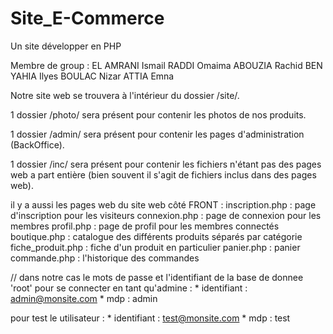 # Site_E-Commerce
Un site développer en PHP

Membre de group :
	EL AMRANI Ismail
	RADDI Omaima
	ABOUZIA Rachid
	BEN YAHIA Ilyes
	BOULAC Nizar
	ATTIA Emna

Notre site web se trouvera à l'intérieur du dossier  /site/.

1 dossier  /photo/ sera présent pour contenir les photos de nos produits.

1 dossier  /admin/ sera présent pour contenir les pages d'administration (BackOffice).

1 dossier  /inc/ sera présent pour contenir les fichiers n'étant pas des pages web a part entière (bien souvent il s'agit de fichiers inclus dans des pages web).

il y a aussi les pages web du site web côté FRONT :
 	inscription.php : page d'inscription pour les visiteurs
 	connexion.php : page de connexion pour les membres
 	profil.php : page de profil pour les membres connectés
 	boutique.php : catalogue des différents produits séparés par catégorie
 	fiche_produit.php : fiche d'un produit en particulier
 	panier.php : panier
	commande.php : l'historique des commandes

// dans notre cas le mots de passe et l'identifiant de la base de donnee 'root'
pour se connecter en tant qu'admine :
	* identifiant : admin@monsite.com
	* mdp : admin

pour test le utilisateur :
	* identifiant : test@monsite.com
	* mdp : test
